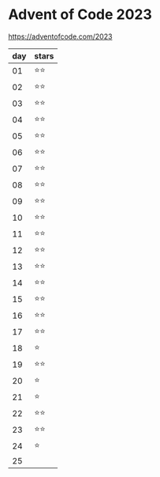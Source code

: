 # Advent of Code 2023

https://adventofcode.com/2023

|  day  | stars |
| ----- | ----- |
|   01  |  ⭐⭐ |
|   02  |  ⭐⭐ |
|   03  |  ⭐⭐ |
|   04  |  ⭐⭐ |
|   05  |  ⭐⭐ |
|   06  |  ⭐⭐ |
|   07  |  ⭐⭐ |
|   08  |  ⭐⭐ |
|   09  |  ⭐⭐ |
|   10  |  ⭐⭐ |
|   11  |  ⭐⭐ |
|   12  |  ⭐⭐ |
|   13  |  ⭐⭐ |
|   14  |  ⭐⭐ |
|   15  |  ⭐⭐ |
|   16  |  ⭐⭐ |
|   17  |  ⭐⭐ |
|   18  |  ⭐   |
|   19  |  ⭐⭐ |
|   20  |  ⭐   |
|   21  |  ⭐   |
|   22  |  ⭐⭐ |
|   23  |  ⭐⭐ |
|   24  |  ⭐   |
|   25  |       |
